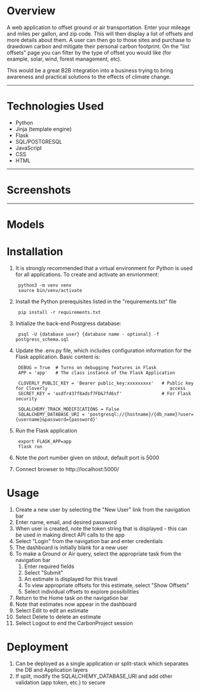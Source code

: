 # Overview
A web application to offset ground or air transportation. Enter your mileage and miles per gallon, and zip code. This will then display a list of offsets and more details about them. A user can then go to those sites and purchase to drawdown carbon and mitigate their personal carbon footprint. On the "list offsets" page you can filter by the type of offset you would like (for example, solar, wind, forest management, etc).

This would be a great B2B integration into a business trying to bring awareness and practical solutions to the effects of climate change.

---
# Technologies Used
- Python
- Jinja (template engine)
- Flask
- SQL/POSTGRESQL
- JavaScript
- CSS
- HTML

---
# Screenshots












---
# Models


# Installation

1. It is strongly recommended that a virtual environment for Python is used for all applications.  To create and activate an envrionment:

        python3 -m venv venv
        source bin/venv/activate

2. Install the Python prerequisites listed in the "requirements.txt" file

        pip install -r requirements.txt

3. Initialize the back-end Postgress database:

        psql -U {database user} {database name - optional} -f postgress_schema.sql

4. Update the .env.py file, which includes configuration information for the Flask application.  Basic content is:

        DEBUG = True  # Turns on debugging features in Flask
        APP = 'app'   # The class instance of the Flask Application

        CLOVERLY_PUBLIC_KEY = 'Bearer public_key:xxxxxxxxx'   # Public key for Cloverly                                              access
        SECRET_KEY = 'asdfr437f8adsf7FD&7fd6sf'               # For Flask security         

        SQLALCHEMY_TRACK_MODIFICATIONS = False  
        SQLALCHEMY_DATABASE_URI = 'postgresql://{hostname}/{db_name}?user={username}&password={password}'

5. Run the Flask application

        export FLASK_APP=app
        flask run

6. Note the port number given on stdout, default port is 5000
7. Connect browser to http://localhost:5000/


# Usage

1. Create a new user by selecting the "New User" link from the navigation bar
2. Enter name, email, and desired password
3. When user is created, note the token string that is displayed - this can be used in making direct API calls to the app
4. Select "Login" from the navigation bar and enter credentials
5. The dashboard is initially blank for a new user
6. To make a Ground or Air query, select the appropriate task from the navigation bar
   1. Enter required fields
   2. Select "Submit"
   3. An estimate is displayed for this travel
   4. To view appropriate offsets for this estimate, select "Show Offsets"
   5. Select individual offsets to explore possibilities
7. Return to the Home task on the navigation bar
8. Note that estimates now appear in the dashboard
9. Select Edit to edit an estimate
10. Select Delete to delete an estimate
11. Select Logout to end the CarbonProject session


# Deployment

1. Can be deployed as a single application or split-stack which separates the DB and Application layers
2. If split, modify the SQLALCHEMY_DATABASE_URI and add other validation (app token, etc.) to secure